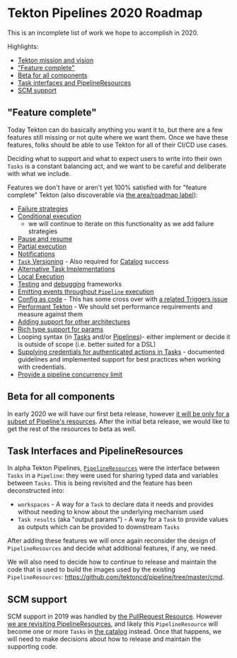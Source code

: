 # Tekton Pipelines 2020 Roadmap

This is an incomplete list of work we hope to accomplish in 2020.

Highlights:

- [Tekton mission and vision](https://github.com/tektoncd/community/blob/main/roadmap.md#mission-and-vision)
- ["Feature complete"](#feature-complete)
- [Beta for all components](#beta-for-all-components)
- [Task interfaces and PipelineResources](#task-interfaces-and-pipelineresources)
- [SCM support](#scm-support)

## "Feature complete"

Today Tekton can do basically anything you want it to, but there are a few features
still missing or not quite where we want them. Once we have these features, folks
should be able to use Tekton for all of their CI/CD use cases.

Deciding what to support and what to expect users to write into their own `Tasks`
is a constant balancing act, and we want to be careful and deliberate with what we
include.

Features we don't have or aren't yet 100% satisfied with for "feature complete"
Tekton (also discoverable via [the area/roadmap label](https://github.com/tektoncd/pipeline/labels/area%2Froadmap)):

- [Failure strategies](https://github.com/tektoncd/pipeline/issues/1684)
- [Conditional execution](https://github.com/tektoncd/pipeline/blob/master/docs/conditions.md)
  - we will continue to iterate on this functionality as we add failure strategies
- [Pause and resume](https://github.com/tektoncd/pipeline/issues/233)
- [Partial execution](https://github.com/tektoncd/pipeline/issues/50)
- [Notifications](https://github.com/tektoncd/pipeline/issues/1740)
- [`Task` Versioning](https://github.com/tektoncd/pipeline/issues/1839) - Also required
  for [Catalog](#catalog) success
- [Alternative Task Implementations](https://github.com/tektoncd/pipeline/issues/215)
- [Local Execution](https://github.com/tektoncd/pipeline/issues/235)
- [Testing](https://github.com/tektoncd/pipeline/issues/1289) and [debugging](https://github.com/tektoncd/pipeline/issues/2069) frameworks
- [Emitting events throughout `Pipeline`
  execution](https://github.com/tektoncd/pipeline/issues/2082)
- [Config as code](https://github.com/tektoncd/pipeline/issues/859) - This has some cross
  over with [a related Triggers issue](https://github.com/tektoncd/triggers/issues/189)
- [Performant Tekton](https://github.com/tektoncd/pipeline/issues/540) - We should set
  performance requirements and measure against them
- [Adding support for other architectures](https://github.com/tektoncd/pipeline/issues/856)
- [Rich type support for params](https://github.com/tektoncd/pipeline/issues/1393)
- Looping syntax (in [Tasks](https://github.com/tektoncd/pipeline/issues/2112) and/or [Pipelines](https://github.com/tektoncd/pipeline/issues/2050))- either implement or decide it is outside of scope (i.e. better suited for a DSL)
- [Supplying credentials for authenticated actions in Tasks](https://github.com/tektoncd/pipeline/issues/2343) - documented guidelines
  and implemented support for best practices when working with credentials.
- [Provide a pipeline concurrency limit](https://github.com/tektoncd/pipeline/issues/1305)

## Beta for all components

In early 2020 we will have our first beta release, however
[it will be only for a subset of Pipeline's resources](https://docs.google.com/document/d/1H8I2Rk4kLdQaR4mV0A71Qbk-1FxXFrmvisEAjLKT6H0/edit#heading=h.t0sc4hdrr5yq).
After the initial beta release, we would like to get the rest of the resources to beta
as well.

## Task Interfaces and PipelineResources

In alpha Tekton Pipelines, [`PipelineResources`](https://github.com/tektoncd/pipeline/issues/1673)
were the interface between `Tasks` in a `Pipeline`: they were used for sharing typed
data and variables between `Tasks`. This is being revisited and the feature has been
deconstructed into:

* `workspaces` - A way for a `Task` to declare data it needs and provides without
  needing to know about the underlying mechanism used
* `Task results` (aka "output params") - A way for a `Task` to provide values as outputs
  which can be provided to downstream `Tasks`

After adding these features we will once again reconsider the design of `PipelineResources`
and decide what additional features, if any, we need.

We will also need to decide how to continue to release and maintain the code that
is used to build the images used by the existing `PipelineResources`:
https://github.com/tektoncd/pipeline/tree/master/cmd.

## SCM support

SCM support in 2019 was handled by
[the PullRequest Resource](https://github.com/tektoncd/pipeline/blob/master/docs/resources.md#pull-request-resource).
However [we are revisiting PipelineResources](#task-interfaces-and-pipelineresources),
and likely this `PipelineResource` will become one or more `Tasks` in
[the catalog](https://github.com/tektoncd/catalog) instead. Once that happens,
we will need to make decisions about how to release and maintain the
supporting code.
